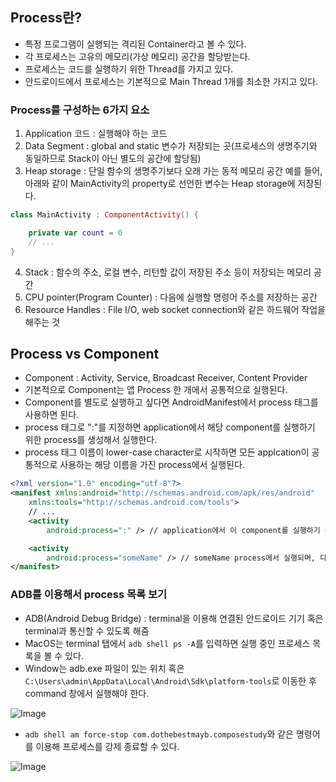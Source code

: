 ## Process란?
- 특정 프로그램이 실행되는 격리된 Container라고 볼 수 있다.
- 각 프로세스는 고유의 메모리(가상 메모리) 공간을 할당받는다.
- 프로세스는 코드를 실행하기 위한 Thread를 가지고 있다.
- 안드로이드에서 프로세스는 기본적으로 Main Thread 1개를 최소한 가지고 있다.

### Process를 구성하는 6가지 요소
1. Application 코드 : 실행해야 하는 코드
2. Data Segment : global and static 변수가 저장되는 곳(프로세스의 생명주기와 동일하므로 Stack이 아닌 별도의 공간에 할당됨)
3. Heap storage : 단일 함수의 생명주기보다 오래 가는 동적 메모리 공간
   예를 들어, 아래와 같이 MainActivity의 property로 선언한 변수는 Heap storage에 저장된다.
```Kotlin
class MainActivity : ComponentActivity() {

    private var count = 0
    // ...
}
```
4. Stack : 함수의 주소, 로컬 변수, 리턴할 값이 저장된 주소 등이 저장되는 메모리 공간
5. CPU pointer(Program Counter) : 다음에 실행할 명령어 주소를 저장하는 공간
6. Resource Handles : File I/O, web socket connection와 같은 하드웨어 작업을 해주는 것

## Process vs Component
- Component : Activity, Service, Broadcast Receiver, Content Provider
- 기본적으로 Component는 앱 Process 한 개에서 공통적으로 실행된다.
- Component를 별도로 실행하고 싶다면 AndroidManifest에서 process 태그를 사용하면 된다.
- process 태그로 ":"를 지정하면 application에서 해당 component를 실행하기 위한 process를 생성해서 실행한다.
- process 태그 이름이 lower-case character로 시작하면 모든 applcation이 공통적으로 사용하는 해당 이름을 가진 process에서 실행된다.
```xml
<?xml version="1.0" encoding="utf-8"?>
<manifest xmlns:android="http://schemas.android.com/apk/res/android"
    xmlns:tools="http://schemas.android.com/tools">
    // ...
    <activity
        android:process=":" /> // application에서 이 component를 실행하기 위한 process 생성

    <activity
        android:process="someName" /> // someName process에서 실행되며, 다른 application에서 someName 프로세스에서 component를 실행하도록 지정할 수 있다.
</manifest>
```

### ADB를 이용해서 process 목록 보기
- ADB(Android Debug Bridge) : terminal을 이용해 연결된 안드로이드 기기 혹은 terminal과 통신할 수 있도록 해줌
- MacOS는 terminal 탭에서 `adb shell ps -A`를 입력하면 실행 중인 프로세스 목록을 볼 수 있다.
- Window는 adb.exe 파일이 있는 위치 혹은 `C:\Users\admin\AppData\Local\Android\Sdk\platform-tools`로 이동한 후 command 창에서 실행해야 한다.

![Image](https://github.com/user-attachments/assets/129c8fd0-439f-44f1-b372-46465b1eeeed)

- `adb shell am force-stop com.dothebestmayb.composestudy`와 같은 명령어를 이용해 프로세스를 강제 종료할 수 있다.

![Image](https://github.com/user-attachments/assets/74ce8dc2-c3e3-47b3-91ee-91d4115ba484)
